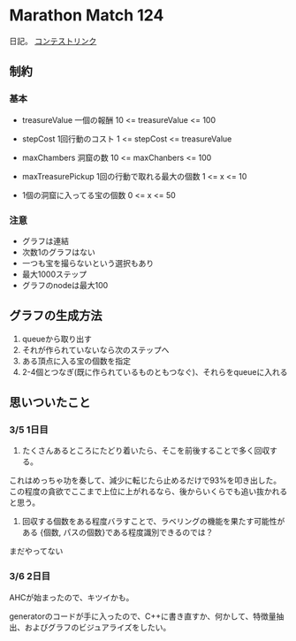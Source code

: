 # Marathon Match 124

日記。
[コンテストリンク](https://www.topcoder.com/challenges/7ba727e5-452b-493a-b829-341ea8888aff?tab=submissions)
## 制約
### 基本
- treasureValue 一個の報酬
10 <= treasureValue <= 100 

- stepCost 1回行動のコスト
1 <= stepCost <= treasureValue

- maxChambers 洞窟の数
10 <= maxChanbers <= 100

- maxTreasurePickup 1回の行動で取れる最大の個数
1 <= x <= 10

- 1個の洞窟に入ってる宝の個数
0 <= x <= 50


### 注意
- グラフは連結
- 次数1のグラフはない
- 一つも宝を撮らないという選択もあり
- 最大1000ステップ
- グラフのnodeは最大100

## グラフの生成方法
1. queueから取り出す
2. それが作られていないなら次のステップへ
1. ある頂点に入る宝の個数を指定
1. 2-4個とつなぎ(既に作られているものともつなぐ)、それらをqueueに入れる


## 思いついたこと
### 3/5 1日目
1. たくさんあるところにたどり着いたら、そこを前後することで多く回収する。

これはめっちゃ功を奏して、減少に転じたら止めるだけで93%を叩き出した。この程度の貪欲でここまで上位に上がれるなら、後からいくらでも追い抜かれると思う。

1. 回収する個数をある程度バラすことで、ラベリングの機能を果たす可能性がある
    {個数, パスの個数}である程度識別できるのでは？

まだやってない

### 3/6 2日目
AHCが始まったので、キツイかも。

generatorのコードが手に入ったので、C++に書き直すか、何かして、特徴量抽出、およびグラフのビジュアライズをしたい。

